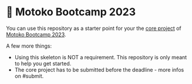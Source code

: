 # 👻 Motoko Bootcamp 2023 

You can use this repository as a starter point for your the [core project](https://github.com/motoko-bootcamp/motokobootcamp-2023) of [Motoko Bootcamp 2023](https://github.com/motoko-bootcamp/motokobootcamp-2023).

A few more things:

- Using this skeleton is NOT a requirement. This repository is only meant to help you get started. 
- The core project has to be submitted before the deadline - more infos on #submit.

